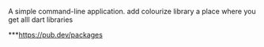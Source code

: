 A simple command-line application.
add colourize library
a place where you get alll dart libraries

***https://pub.dev/packages